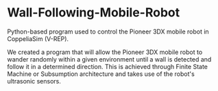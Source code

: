 # Wall-Following-Mobile-Robot
Python-based program used to control the Pioneer 3DX mobile robot in CoppeliaSim (V-REP).

We created a program that will allow the Pioneer 3DX mobile robot to wander randomly within a given environment until a wall is detected and follow it in a determined direction. This is achieved through Finite State Machine or Subsumption architecture and takes use of the robot's ultrasonic sensors.

